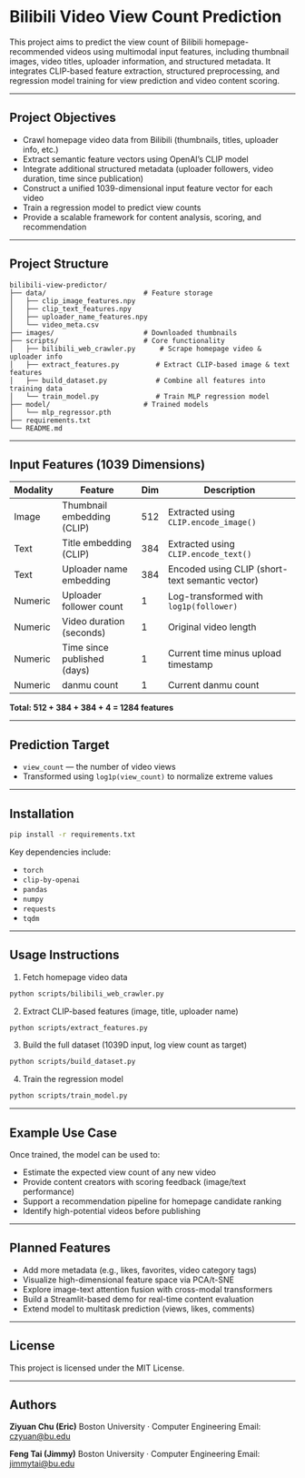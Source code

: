 # Bilibili Video View Count Prediction

This project aims to predict the view count of Bilibili homepage-recommended videos using multimodal input features, including thumbnail images, video titles, uploader information, and structured metadata. It integrates CLIP-based feature extraction, structured preprocessing, and regression model training for view prediction and video content scoring.

---

## Project Objectives

* Crawl homepage video data from Bilibili (thumbnails, titles, uploader info, etc.)
* Extract semantic feature vectors using OpenAI’s CLIP model
* Integrate additional structured metadata (uploader followers, video duration, time since publication)
* Construct a unified 1039-dimensional input feature vector for each video
* Train a regression model to predict view counts
* Provide a scalable framework for content analysis, scoring, and recommendation

---

## Project Structure

```
bilibili-view-predictor/
├── data/                        # Feature storage
│   ├── clip_image_features.npy
│   ├── clip_text_features.npy
│   ├── uploader_name_features.npy
│   └── video_meta.csv
├── images/                      # Downloaded thumbnails
├── scripts/                     # Core functionality
│   ├── bilibili_web_crawler.py      # Scrape homepage video & uploader info
│   ├── extract_features.py         # Extract CLIP-based image & text features
│   ├── build_dataset.py            # Combine all features into training data
│   └── train_model.py              # Train MLP regression model
├── model/                       # Trained models
│   └── mlp_regressor.pth
├── requirements.txt
└── README.md
```

---

## Input Features (1039 Dimensions)

| Modality | Feature                     | Dim | Description                                     |
| -------- | --------------------------- | --- | ----------------------------------------------- |
| Image    | Thumbnail embedding (CLIP)  | 512 | Extracted using `CLIP.encode_image()`           |
| Text     | Title embedding (CLIP)      | 384 | Extracted using `CLIP.encode_text()`            |
| Text     | Uploader name embedding     | 384 | Encoded using CLIP (short-text semantic vector) |
| Numeric  | Uploader follower count     | 1   | Log-transformed with `log1p(follower)`          |
| Numeric  | Video duration (seconds)    | 1   | Original video length                           |
| Numeric  | Time since published (days) | 1   | Current time minus upload timestamp             |
| Numeric  | danmu count                 | 1   | Current danmu count                             |

**Total: 512 + 384 + 384 + 4 = 1284 features**

---

## Prediction Target

* `view_count` — the number of video views
* Transformed using `log1p(view_count)` to normalize extreme values

---

## Installation

```bash
pip install -r requirements.txt
```

Key dependencies include:

* `torch`
* `clip-by-openai`
* `pandas`
* `numpy`
* `requests`
* `tqdm`

---

## Usage Instructions

1. Fetch homepage video data

```bash
python scripts/bilibili_web_crawler.py
```

2. Extract CLIP-based features (image, title, uploader name)

```bash
python scripts/extract_features.py
```

3. Build the full dataset (1039D input, log view count as target)

```bash
python scripts/build_dataset.py
```

4. Train the regression model

```bash
python scripts/train_model.py
```

---

## Example Use Case

Once trained, the model can be used to:

* Estimate the expected view count of any new video
* Provide content creators with scoring feedback (image/text performance)
* Support a recommendation pipeline for homepage candidate ranking
* Identify high-potential videos before publishing

---

## Planned Features

* Add more metadata (e.g., likes, favorites, video category tags)
* Visualize high-dimensional feature space via PCA/t-SNE
* Explore image-text attention fusion with cross-modal transformers
* Build a Streamlit-based demo for real-time content evaluation
* Extend model to multitask prediction (views, likes, comments)

---

## License

This project is licensed under the MIT License.

---

## Authors

**Ziyuan Chu (Eric)**
Boston University · Computer Engineering
Email: [czyuan@bu.edu](mailto:czyuan@bu.edu)

**Feng Tai (Jimmy)**
Boston University · Computer Engineering
Email: [jimmytai@bu.edu](mailto:jimmytai@bu.edu)
